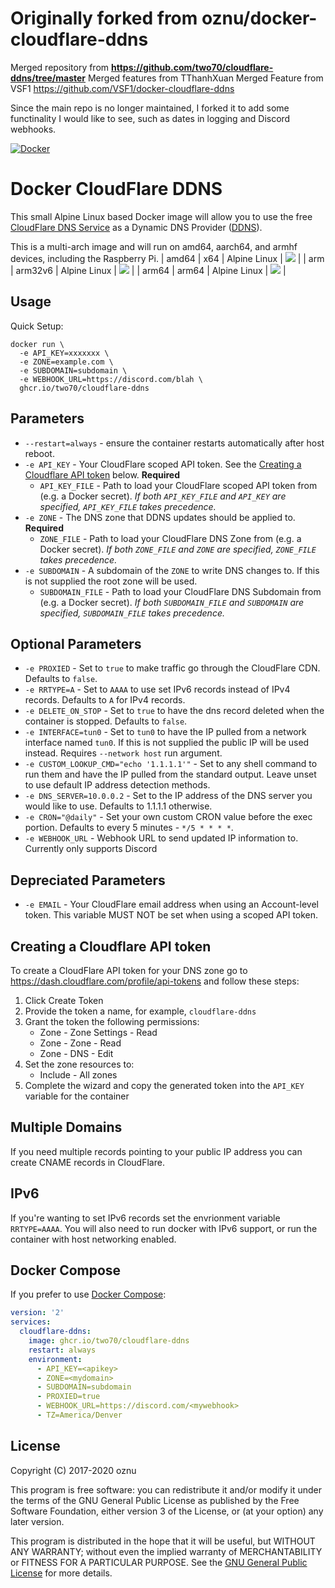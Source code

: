 # Originally forked from oznu/docker-cloudflare-ddns

Merged repository from **https://github.com/two70/cloudflare-ddns/tree/master**
Merged features from TThanhXuan 
Merged Feature from VSF1 https://github.com/VSF1/docker-cloudflare-ddns

Since the main repo is no longer maintained, I forked it to add some functinality I would like to see, such as dates in logging and Discord webhooks.

[![Docker](https://github.com/two70/cloudflare-ddns/actions/workflows/docker-publish.yml/badge.svg)](https://github.com/two70/cloudflare-ddns/actions/workflows/docker-publish.yml)

# Docker CloudFlare DDNS

This small Alpine Linux based Docker image will allow you to use the free [CloudFlare DNS Service](https://www.cloudflare.com/dns/) as a Dynamic DNS Provider ([DDNS](https://en.wikipedia.org/wiki/Dynamic_DNS)).

This is a multi-arch image and will run on amd64, aarch64, and armhf devices, including the Raspberry Pi.
| amd64         | x64           | Alpine Linux  | [![](https://images.microbadger.com/badges/image/xuantran94/cloudflare-ddns-telegram:amd64.svg)](https://microbadger.com/images/xuantran94/cloudflare-ddns-telegram:amd64) |
| arm          | arm32v6       | Alpine Linux  | [![](https://images.microbadger.com/badges/image/xuantran94/cloudflare-ddns-telegram:arm.svg)](https://microbadger.com/images/xuantran94/cloudflare-ddns-telegram:arm) |
| arm64        | arm64         | Alpine Linux  | [![](https://images.microbadger.com/badges/image/xuantran94/cloudflare-ddns-telegram:arm64.svg)](https://microbadger.com/images/xuantran94/cloudflare-ddns-telegram:arm64) |

## Usage

Quick Setup:

```shell
docker run \
  -e API_KEY=xxxxxxx \
  -e ZONE=example.com \
  -e SUBDOMAIN=subdomain \
  -e WEBHOOK_URL=https://discord.com/blah \
  ghcr.io/two70/cloudflare-ddns
```

## Parameters

* `--restart=always` - ensure the container restarts automatically after host reboot.
* `-e API_KEY` - Your CloudFlare scoped API token. See the [Creating a Cloudflare API token](#creating-a-cloudflare-api-token) below. **Required**
  * `API_KEY_FILE` - Path to load your CloudFlare scoped API token from (e.g. a Docker secret). *If both `API_KEY_FILE` and `API_KEY` are specified, `API_KEY_FILE` takes precedence.*
* `-e ZONE` - The DNS zone that DDNS updates should be applied to. **Required**
  * `ZONE_FILE` - Path to load your CloudFlare DNS Zone from (e.g. a Docker secret). *If both `ZONE_FILE` and `ZONE` are specified, `ZONE_FILE` takes precedence.*
* `-e SUBDOMAIN` - A subdomain of the `ZONE` to write DNS changes to. If this is not supplied the root zone will be used.
  * `SUBDOMAIN_FILE` - Path to load your CloudFlare DNS Subdomain from (e.g. a Docker secret). *If both `SUBDOMAIN_FILE` and `SUBDOMAIN` are specified, `SUBDOMAIN_FILE` takes precedence.*

## Optional Parameters

* `-e PROXIED` - Set to `true` to make traffic go through the CloudFlare CDN. Defaults to `false`.
* `-e RRTYPE=A` - Set to `AAAA` to use set IPv6 records instead of IPv4 records. Defaults to `A` for IPv4 records.
* `-e DELETE_ON_STOP` - Set to `true` to have the dns record deleted when the container is stopped. Defaults to `false`.
* `-e INTERFACE=tun0` - Set to `tun0` to have the IP pulled from a network interface named `tun0`. If this is not supplied the public IP will be used instead. Requires `--network host` run argument.
* `-e CUSTOM_LOOKUP_CMD="echo '1.1.1.1'"` - Set to any shell command to run them and have the IP pulled from the standard output. Leave unset to use default IP address detection methods.
* `-e DNS_SERVER=10.0.0.2` - Set to the IP address of the DNS server you would like to use. Defaults to 1.1.1.1 otherwise. 
* `-e CRON="@daily"` - Set your own custom CRON value before the exec portion. Defaults to every 5 minutes - `*/5 * * * *`.
* `-e WEBHOOK_URL` - Webhook URL to send updated IP information to. Currently only supports Discord

## Depreciated Parameters

* `-e EMAIL` - Your CloudFlare email address when using an Account-level token. This variable MUST NOT be set when using a scoped API token.

## Creating a Cloudflare API token

To create a CloudFlare API token for your DNS zone go to https://dash.cloudflare.com/profile/api-tokens and follow these steps:

1. Click Create Token
2. Provide the token a name, for example, `cloudflare-ddns`
3. Grant the token the following permissions:
    * Zone - Zone Settings - Read
    * Zone - Zone - Read
    * Zone - DNS - Edit
4. Set the zone resources to:
    * Include - All zones
5. Complete the wizard and copy the generated token into the `API_KEY` variable for the container

## Multiple Domains

If you need multiple records pointing to your public IP address you can create CNAME records in CloudFlare.

## IPv6

If you're wanting to set IPv6 records set the envrionment variable `RRTYPE=AAAA`. You will also need to run docker with IPv6 support, or run the container with host networking enabled.

## Docker Compose

If you prefer to use [Docker Compose](https://docs.docker.com/compose/):

```yml
version: '2'
services:
  cloudflare-ddns:
    image: ghcr.io/two70/cloudflare-ddns
    restart: always
    environment:
      - API_KEY=<apikey>
      - ZONE=<mydomain>
      - SUBDOMAIN=subdomain
      - PROXIED=true
      - WEBHOOK_URL=https://discord.com/<mywebhook>
      - TZ=America/Denver
```

## License

Copyright (C) 2017-2020 oznu

This program is free software: you can redistribute it and/or modify it under the terms of the GNU General Public License as published by the Free Software Foundation, either version 3 of the License, or (at your option) any later version.

This program is distributed in the hope that it will be useful, but WITHOUT ANY WARRANTY; without even the implied warranty of MERCHANTABILITY or FITNESS FOR A PARTICULAR PURPOSE.  See the [GNU General Public License](./LICENSE) for more details.
